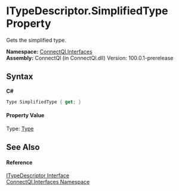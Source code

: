 # ITypeDescriptor.SimplifiedType Property 
 

Gets the simplified type.

**Namespace:**&nbsp;<a href="N_ConnectQl_Interfaces">ConnectQl.Interfaces</a><br />**Assembly:**&nbsp;ConnectQl (in ConnectQl.dll) Version: 100.0.1-prerelease

## Syntax

**C#**<br />
``` C#
Type SimplifiedType { get; }
```


#### Property Value
Type: <a href="http://msdn2.microsoft.com/en-us/library/42892f65" target="_blank">Type</a>

## See Also


#### Reference
<a href="T_ConnectQl_Interfaces_ITypeDescriptor">ITypeDescriptor Interface</a><br /><a href="N_ConnectQl_Interfaces">ConnectQl.Interfaces Namespace</a><br />
